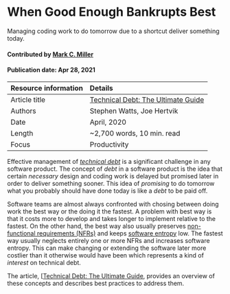 # When Good Enough Bankrupts Best
<!--deck text start-->
Managing coding work to do tomorrow due to a shortcut deliver something today.
<!--deck text end-->

#### Contributed by [Mark C. Miller](https://github.com/markcmiller86 "Mark C. Miller GitHub Profile")
#### Publication date: Apr 28, 2021

Resource information | Details
:--- | :--- 
Article title  | [Technical Debt: The Ultimate Guide](https://www.bmc.com/blogs/technical-debt-explained-the-complete-guide-to-understanding-and-dealing-with-technical-debt)
Authors | Stephen Watts, Joe Hertvik
Date | April, 2020
Length | ~2,700 words, 10 min. read
Focus | Productivity

Effective management of [*technical debt*](https://en.wikipedia.org/wiki/Technical_debt) is a significant challenge in any software product.
The concept of *debt* in a software product is the idea that certain *necessary* design and coding work is delayed but promised later in order to deliver something sooner.
This idea of *promising* to do tomorrow what you probably should have done today is like a *debt* to be paid off.

Software teams are almost always confronted with chosing between doing work the best way or the doing it the fastest.
A problem with best way is that it costs more to develop and takes longer to implement relative to the fastest.
On the other hand, the best way also usually preserves [non-functional requirements (NFRs)](https://en.wikipedia.org/wiki/List_of_system_quality_attributes) and keeps [software entropy](https://en.wikipedia.org/wiki/Software_entropy) low.
The fastest way usually neglects entirely one or more NFRs and increases software entropy.
This can make changing or extending the software later more costlier than it otherwise would have been which represents a kind of *interest* on technical debt.

The article, [[Technical Debt: The Ultimate Guide](https://www.bmc.com/blogs/technical-debt-explained-the-complete-guide-to-understanding-and-dealing-with-technical-debt), provides an overview of these concepts and describes best practices to address them.

<!---
Publish: preview
Pinned: no
Categories: Planning, Development
Topics: technical debt
RSS update: 2021-04-28
--->
